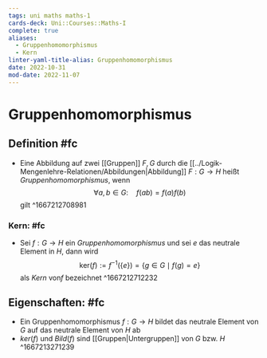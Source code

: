 ```yaml
---
tags: uni maths maths-1
cards-deck: Uni::Courses::Maths-I
complete: true
aliases:
  - Gruppenhomomorphismus
  - Kern
linter-yaml-title-alias: Gruppenhomomorphismus
date: 2022-10-31
mod-date: 2022-11-07
---
```


# Gruppenhomomorphismus

## Definition #fc
- Eine Abbildung auf zwei [[Gruppen]] $F,G$ durch die [[../Logik-Mengenlehre-Relationen/Abbildungen|Abbildung]] $F:G\rightarrow H$ heißt *Gruppenhomomorphismus*, wenn $$\forall a,b\in G:\quad f(ab)=f(a)f(b)$$ gilt
^1667212708981

### Kern: #fc
- Sei $f:G\rightarrow H$ ein *Gruppenhomomorphismus* und sei $e$ das neutrale Element in $H$, dann wird $$\text{ker}(f):=f^{-1}(\{e\})=\{g\in G\mid f(g)=e\}$$ als *Kern* von$f$ bezeichnet
^1667212712232

## Eigenschaften: #fc
- Ein Gruppenhomomorphismus $f:G\rightarrow H$ bildet das neutrale Element von $G$ auf das neutrale Element von $H$ ab
- $ker(f)$ und $Bild(f)$ sind [[Gruppen|Untergruppen]] von $G$ bzw. $H$
^1667213271239
